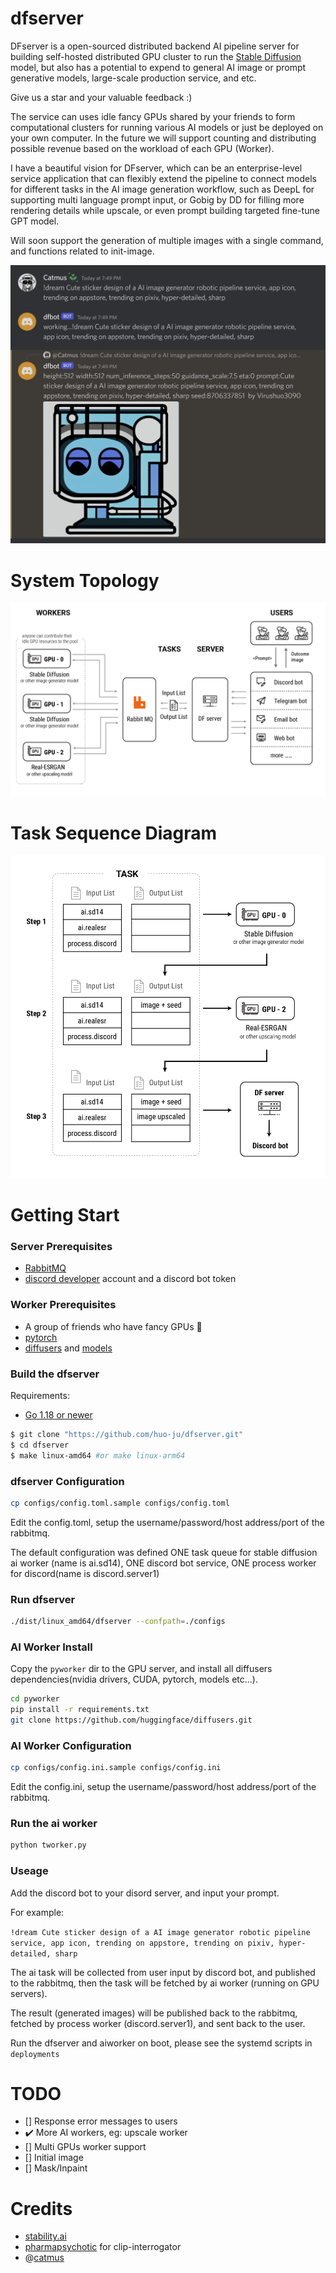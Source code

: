 # dfserver

DFserver is a open-sourced distributed backend AI pipeline server for building self-hosted distributed GPU cluster to run the [Stable Diffusion](https://stability.ai/blog/stable-diffusion-public-release) model, but also has a potential to expend to general AI image or prompt generative models, large-scale production service, and etc.

Give us a star and your valuable feedback :)

The service can uses idle fancy GPUs shared by your friends to form computational clusters for running various AI models or just be deployed on your own computer. In the future we will support counting and distributing possible revenue based on the workload of each GPU (Worker).

I have a beautiful vision for DFserver, which can be an enterprise-level service application that can flexibly extend the pipeline to connect models for different tasks in the AI image generation workflow, such as DeepL for supporting multi language prompt input, or Gobig by DD for filling more rendering details while upscale, or even prompt building targeted fine-tune GPT model.

Will soon support the generation of multiple images with a single command, and functions related to init-image.


![](public/images/demo.png)

# System Topology

![](public/images/topology.png)

# Task Sequence Diagram

![](public/images/sequence.png)

# Getting Start

### Server Prerequisites

- [RabbitMQ](https://www.rabbitmq.com/)
- [discord developer](https://discord.com/developers/docs/intro#bots-and-apps) account and a discord bot token

### Worker Prerequisites

- A group of friends who have fancy GPUs 🤪
- [pytorch](https://github.com/pytorch/pytorch)
- [diffusers](https://github.com/huggingface/diffusers) and [models](https://huggingface.co/CompVis/stable-diffusion-v1-4)

### Build the dfserver

Requirements:

- [Go 1.18 or newer](https://golang.org/dl/)

```bash
$ git clone "https://github.com/huo-ju/dfserver.git"
$ cd dfserver
$ make linux-amd64 #or make linux-arm64
```

### dfserver Configuration

```bash
cp configs/config.toml.sample configs/config.toml
```

Edit the config.toml, setup the username/password/host address/port of the rabbitmq.

The default configuration was defined ONE task queue for stable diffusion ai worker (name is ai.sd14), ONE discord bot service, ONE process worker for discord(name is discord.server1)

### Run dfserver

```bash
./dist/linux_amd64/dfserver --confpath=./configs
```

### AI Worker Install 

Copy the `pyworker` dir to the GPU server, and install all diffusers dependencies(nvidia drivers, CUDA, pytorch, models etc...).

```bash
cd pyworker
pip install -r requirements.txt
git clone https://github.com/huggingface/diffusers.git
```

### AI Worker Configuration

```bash
cp configs/config.ini.sample configs/config.ini
```

Edit the config.ini, setup the username/password/host address/port of the rabbitmq.

### Run the ai worker
```bash
python tworker.py
```

### Useage

Add the discord bot to your disord server, and input your prompt.

For example:

`!dream Cute sticker design of a AI image generator robotic pipeline service, app icon, trending on appstore, trending on pixiv, hyper-detailed, sharp`


The ai task will be collected from user input by discord bot, and published to the rabbitmq, then the task will be fetched by ai worker (running on GPU servers). 

The result (generated images) will be published back to the rabbitmq, fetched by process worker (discord.server1), and sent back to the user.

Run the dfserver and aiworker on boot, please see the systemd scripts in `deployments`

# TODO

* [] Response error messages to users
* ✔️ More AI workers, eg: upscale worker 
* [] Multi GPUs worker support
* [] Initial image
* [] Mask/Inpaint

# Credits

- [stability.ai](https://stability.ai/)
- [pharmapsychotic](https://github.com/pharmapsychotic/clip-interrogator) for clip-interrogator
- @[catmus](https://twitter.com/recatm)
